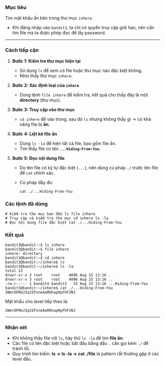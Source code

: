 ### **Mục tiêu**

Tìm mật khẩu ẩn bên trong thư mục `inhere`.

- Khi đăng nhập vào `bandit3`, ta chỉ có quyền truy cập giới hạn, nên cần tìm file mà ta được phép đọc để lấy password.

---

### **Cách tiếp cận**

1. **Bước 1: Kiểm tra thư mục hiện tại**
    - Sử dụng `ls` để xem có file hoặc thư mục nào đặc biệt không.
    - Nhìn thấy thư mục `inhere`.
        
2. **Bước 2: Xác định loại của `inhere`**
    - Dùng lệnh `file inhere` để kiểm tra, kết quả cho thấy đây là một **directory** (thư mục).
        
3. **Bước 3: Truy cập vào thư mục**
    - `cd inhere` để vào trong, sau đó `ls` nhưng không thấy gì → có khả năng file bị **ẩn**.
        
4. **Bước 4: Liệt kê file ẩn**
    - Dùng `ls -la` để hiện tất cả file, bao gồm file ẩn.
    - Tìm thấy file có tên **`...Hiding-From-You`**.
        
5. **Bước 5: Đọc nội dung file**
    - Do tên file có ký tự đặc biệt (`...`), nên dùng cú pháp `./` trước tên file để `cat` chính xác.
    - Cú pháp đầy đủ:
        
        `cat ./...Hiding-From-You`

### **Các lệnh đã dùng**

```
# Kiểm tra thư mục ban đầu ls file inhere  
# Truy cập và kiểm tra thư mục cd inhere ls -la  
# Đọc nội dung file đặc biệt cat ./...Hiding-From-You
```
### **Kết quả**

```
bandit3@bandit:~$ ls inhere 
bandit3@bandit:~$ file inhere 
inhere: directory 
bandit3@bandit:~$ cd inhere 
bandit3@bandit:~/inhere$ ls 
bandit3@bandit:~/inhere$ ls -la 
total 12 
drwxr-xr-x 2 root    root    4096 Aug 15 13:16 . 
drwxr-xr-x 3 root    root    4096 Aug 15 13:16 .. 
-rw-r----- 1 bandit4 bandit3   33 Aug 15 13:16 ...Hiding-From-You bandit3@bandit:~/inhere$ cat ./...Hiding-From-You 2WmrDFRmJIq3IPxneAaMGhap0pFhF3NJ
```
Mật khẩu cho level tiếp theo là:

`2WmrDFRmJIq3IPxneAaMGhap0pFhF3NJ`

---

### **Nhận xét**

- Khi không thấy file với `ls`, hãy thử `ls -la` để tìm **file ẩn**.
- Các file có tên đặc biệt hoặc bắt đầu bằng dấu `.` cần gọi kèm `./` để tránh lỗi.
- Quy trình tìm kiếm: **ls → ls -la → cat ./file** là pattern rất thường gặp ở các level đầu.